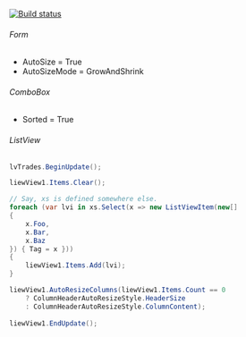 [![Build status](https://ci.appveyor.com/api/projects/status/dvc4m5u53hjey7gr?svg=true)](https://ci.appveyor.com/project/tatsuya/winforms-utility-library)

###### Form
* AutoSize = True
* AutoSizeMode = GrowAndShrink

###### ComboBox
* Sorted = True

###### ListView
```csharp
lvTrades.BeginUpdate();

liewView1.Items.Clear();

// Say, xs is defined somewhere else.
foreach (var lvi in xs.Select(x => new ListViewItem(new[]
{
    x.Foo,
    x.Bar,
    x.Baz
}) { Tag = x }))
{
    liewView1.Items.Add(lvi);
}

liewView1.AutoResizeColumns(liewView1.Items.Count == 0
    ? ColumnHeaderAutoResizeStyle.HeaderSize
    : ColumnHeaderAutoResizeStyle.ColumnContent);
    
liewView1.EndUpdate();
```
